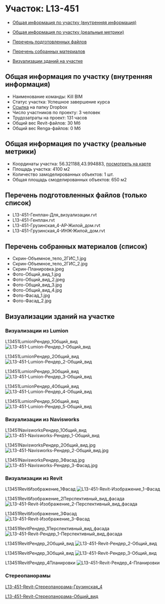 # Участок: L13-451

* [Общая информация по участку (внутренняя информация)](#Chapter1)

* [Общая информация по участку (реальные метрики)](#Chapter2)

* [Перечень подготовленных файлов](#Chapter3)

* [Перечень собранных материалов](#Chapter4)

* [Визуализации зданий на участке](#Chapter6)

## <a id="Chapter1"></a> Общая информация по участку (внутренняя информация)
+ Наименование команды: Kill BIM
+ Статус участка: Успешное завершение курса
+ [Ссылка](https://www.dropbox.com/sh/wvvgv1nw1iqred9/AADf232Eoh9Wx5U4Z3RL6ZmOa/L13_451?dl=0) на папку Dropbox
+ Число участников по проекту: 3 человек
+ Трудозатраты на проект: 131 часов
+ Общий вес Revit-файлов: 30 Мб
+ Общий вес Renga-файлов: 0 Мб
## <a id="Chapter2"></a> Общая информация по участку (реальные метрики)
+ Координаты участка: 56.321188,43.994883, [посмотреть на карте](https://yandex.ru/maps/47/nizhny-novgorod/?ll=43.994883%2C56.321188&z=19)
+ Площадь участка: 4100 м2
+ Количество замоделированных объектов: 1 шт.
+ Общая площадь смоделированных объектов: 650 м2
## <a id="Chapter3"></a> Перечень подготовленных файлов (только список)
+ L13-451-Генплан-Для_визуализации.rvt
+ L13-451-Генплан.rvt
+ L13-451-Грузинская_4-АР-Жилой_дом.rvt
+ L13-451-Грузинская_4-ИНЖ-Жилой_дом.rvt
## <a id="Chapter4"></a> Перечень собранных материалов (список)
+ Скрин-Объемное_тело_2ГИС_1.jpg
+ Скрин-Объемное_тело_2ГИС_2.jpg
+ Скрин-Планировка.jpeg
+ Фото-Общий_вид_1.jpg
+ Фото-Общий_вид_2.jpeg
+ Фото-Общий_вид_3.jpg
+ Фото-Общий_вид_4.jpg
+ Фото-Фасад_1.jpg
+ Фото-Фасад_2.jpg
## <a id="Chapter6"></a> Визуализации зданий на участке
### Визуализации из Lumion
L13451LumionРендер_1Общий_вид
![L13-451-Lumion-Рендер_1-Общий_вид](/Images/L13_451/L13-451-Lumion-Рендер_1-Общий_вид_Compressed.jpg)

L13451LumionРендер_2Общий_вид
![L13-451-Lumion-Рендер_2-Общий_вид](/Images/L13_451/L13-451-Lumion-Рендер_2-Общий_вид_Compressed.jpg)

L13451LumionРендер_3Общий_вид
![L13-451-Lumion-Рендер_3-Общий_вид](/Images/L13_451/L13-451-Lumion-Рендер_3-Общий_вид_Compressed.jpg)

L13451LumionРендер_4Общий_вид
![L13-451-Lumion-Рендер_4-Общий_вид](/Images/L13_451/L13-451-Lumion-Рендер_4-Общий_вид_Compressed.jpg)

L13451LumionРендер_5Общий_вид
![L13-451-Lumion-Рендер_5-Общий_вид](/Images/L13_451/L13-451-Lumion-Рендер_5-Общий_вид_Compressed.jpg)

### Визуализации из Navisworks
L13451NavisworksРендер_1Общий_вид
![L13-451-Navisworks-Рендер_1-Общий_вид](/Images/L13_451/L13-451-Navisworks-Рендер_1-Общий_вид_Compressed.jpg)

L13451NavisworksРендер_2Общий_вид.jpg
![L13-451-Navisworks-Рендер_2-Общий_вид.jpg](/Images/L13_451/L13-451-Navisworks-Рендер_2-Общий_вид.jpg_Compressed.jpg)

L13451NavisworksРендер_3Фасад.jpg
![L13-451-Navisworks-Рендер_3-Фасад.jpg](/Images/L13_451/L13-451-Navisworks-Рендер_3-Фасад.jpg_Compressed.jpg)

### Визуализации из Revit
L13451RevitИзображение_1Фасад
![L13-451-Revit-Изображение_1-Фасад](/Images/L13_451/L13-451-Revit-Изображение_1-Фасад_Compressed.jpg)

L13451RevitИзображение_2Перспективный_вид_фасада
![L13-451-Revit-Изображение_2-Перспективный_вид_фасада](/Images/L13_451/L13-451-Revit-Изображение_2-Перспективный_вид_фасада_Compressed.jpg)

L13451RevitИзображение_3Фасад
![L13-451-Revit-Изображение_3-Фасад](/Images/L13_451/L13-451-Revit-Изображение_3-Фасад_Compressed.jpg)

L13451RevitРендер_1Перспективный_вид_фасада
![L13-451-Revit-Рендер_1-Перспективный_вид_фасада](/Images/L13_451/L13-451-Revit-Рендер_1-Перспективный_вид_фасада_Compressed.jpg)

L13451RevitРендер_2Общий_вид
![L13-451-Revit-Рендер_2-Общий_вид](/Images/L13_451/L13-451-Revit-Рендер_2-Общий_вид_Compressed.jpg)

L13451RevitРендер_3Общий_вид
![L13-451-Revit-Рендер_3-Общий_вид](/Images/L13_451/L13-451-Revit-Рендер_3-Общий_вид_Compressed.jpg)

L13451RevitРендер_4Планировки
![L13-451-Revit-Рендер_4-Планировки](/Images/L13_451/L13-451-Revit-Рендер_4-Планировки_Compressed.jpg)

### Стереопанорамы
[L13-451-Revit-Стереопанорама-Грузинская_4](https://pano.autodesk.com/pano.html?url=jpgs/c6116a11-5731-43f5-88e8-6e88f70facd5&version=2)

[L13-451-Revit-Стереопанорама-Общий_вид](https://d1zjbwmh9kbk11.cloudfront.net/a360-rendering/panorama/pano.html?url=210305/7823/6e622fff)

